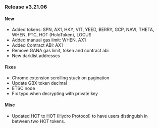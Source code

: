 ### Release v3.21.06

#### New
- Added tokens: SPN, AX1, HKY, VIT, YEED, BERRY, GCP, NAVI, THETA, WHEN, PTC, HOT (HoloToken), LOCUS
- Added manual gas limit: WHEN, AX1
- Added Contract ABI: AX1
- Remove GANA gas limit, token and contract abi
- New darklist addresses

#### Fixes
- Chrome extension scrolling stuck on pagination
- Update GBX token decimal
- ETSC node
- Fix typo when decrypting with private key

#### Misc
- Updated HOT to HOT (Hydro Protocol) to have users distinguish in between two HOT tokens.
